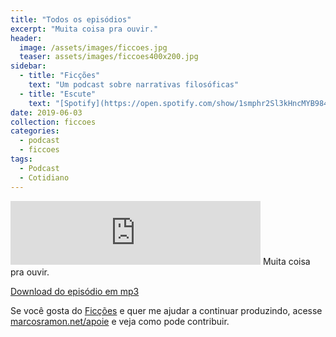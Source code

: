 ```yaml
---
title: "Todos os episódios"
excerpt: "Muita coisa pra ouvir."
header:
  image: /assets/images/ficcoes.jpg
  teaser: assets/images/ficcoes400x200.jpg
sidebar:
  - title: "Ficções"
    text: "Um podcast sobre narrativas filosóficas"
  - title: "Escute"
    text: "[Spotify](https://open.spotify.com/show/1smphr2Sl3kHncMYB984rc?si=Ds7GV4oNQnGxsm-bxYvasA), [Google](https://podcasts.google.com/?feed=aHR0cHM6Ly9hbmNob3IuZm0vcy9hOWM4NWIwL3BvZGNhc3QvcnNz) ou [RSS](https://anchor.fm/s/a9c85b0/podcast/rss)"
date: 2019-06-03
collection: ficcoes
categories:
  - podcast
  - ficcoes
tags: 
  - Podcast
  - Cotidiano
---
```


<iframe src="https://anchor.fm/podcastficcoes/embed/episodes/Todos-os-episdios-e47vsu" height="102px" width="400px" frameborder="0" scrolling="no"></iframe>
Muita coisa pra ouvir.

[Download do episódio em mp3](https://s3-us-west-2.amazonaws.com/anchor-audio-bank/production/2019-5-4/16390219-44100-2-1afaabc5f3f6b.mp3)
 
Se você gosta do [Ficções](https://marcosramon.net/ficcoes/) e quer me ajudar a continuar produzindo, acesse [marcosramon.net/apoie](https://marcosramon.net/apoie/) e veja como pode contribuir.
